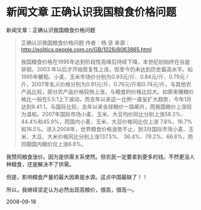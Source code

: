# 新闻文章 正确认识我国粮食价格问题

新闻文章：正确认识我国粮食价格问题

> 正确认识我国粮食价格问题
> 作者：杨  坚
> 来源： http://politics.people.com.cn/GB/1026/8063865.html
> 
> 我国粮食价格在1995年达到阶段性高峰后持续下降，本世纪初始终在谷底徘徊，2003 年以后才开始恢复性上涨，但至今仍未达到历史最高水平。如1995年粳稻、小麦、玉米市场价分别为0.93元/斤、0.84元/斤、0.79元 /斤，2007年名义价格分别为0.91元/斤、0.76元/斤和0.74元/斤。与其他农产品比较，部分农产品价格较快上涨，与粮食的价格比拉大。如原来猪粮价格比一般在5.5∶1上下波动，而去年以来这一比例一直呈扩大趋势，今年1月达到9.41∶1。与国际比较，去年以来全球粮价一路飙升，而我国粮价上涨较为温和。2007年国际市场小麦、玉米、大豆均价同比分别上涨58.2%、44.4%和45.9%，而国内小麦、玉米、大豆价格同比仅上涨 7.8%、16.7%和16.5%。进入2008年，世界粮食价格涨势不止，到3月国际市场小麦、玉米、大豆、大米价格同比分别上涨137.5%、 36.4%、79.2%、66.6%，而同期国内粮价仅上涨6.8%。

我赞同粮食涨价。因为是供需关系使然。但农民一定要拿到更多的钱。不然更没人种粮食，还是解决不了供需。

但是，影响粮食产量的最大因素是水源。这点中国最缺了！！

所以，我继续坚定认为必然出现高粮价，很高，很高～。


2008-09-18